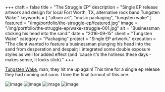 +++
draft = false
title = "The Struggle EP"
description = "Single EP release artwork and design for local Fort Worth, TX, alternative rock band Tungsten Wake."
keywords = [ "album art", "music packaging", "tungsten wake" ]
featured = "/img/portfolio/the-struggle-ep/featured.jpg"
image = "/img/portfolio/the-struggle-ep/wake-struggle-001.jpg"
alt = "Businessman sticking his head into the sand."
date = "2016-09-15"
client = "Tungsten Wake"
category = "Packaging"
project = "Single EP artwork."
execution = "The client wanted to feature a businessman plunging his head into the sand from desperation and despair; I integrated some double exposure styles as well for added effect (and 'cause it's the hotness these days - makes sense, it looks slick)."
+++

[Tungsten Wake](/portfolio/tungsten-wake-ep/), man; they hit me up again! This time for a single ep release they had coming out soon. I love the final turnout of this one.

![image](/img/portfolio/the-struggle-ep/wake-struggle-002.jpg)
![image](/img/portfolio/the-struggle-ep/wake-struggle-003.jpg)
![image](/img/portfolio/the-struggle-ep/wake-struggle-004.jpg)
![image](/img/portfolio/the-struggle-ep/wake-struggle-005.jpg)
